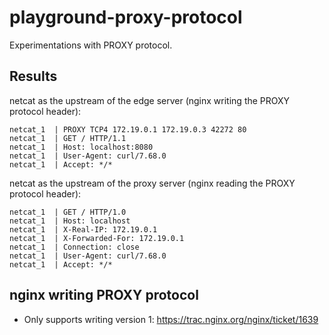 # playground-proxy-protocol

Experimentations with PROXY protocol.

## Results

netcat as the upstream of the edge server (nginx writing the PROXY protocol header):
```
netcat_1  | PROXY TCP4 172.19.0.1 172.19.0.3 42272 80
netcat_1  | GET / HTTP/1.1
netcat_1  | Host: localhost:8080
netcat_1  | User-Agent: curl/7.68.0
netcat_1  | Accept: */*
```

netcat as the upstream of the proxy server (nginx reading the PROXY protocol header):
```
netcat_1  | GET / HTTP/1.0
netcat_1  | Host: localhost
netcat_1  | X-Real-IP: 172.19.0.1
netcat_1  | X-Forwarded-For: 172.19.0.1
netcat_1  | Connection: close
netcat_1  | User-Agent: curl/7.68.0
netcat_1  | Accept: */*
```

## nginx writing PROXY protocol

- Only supports writing version 1: https://trac.nginx.org/nginx/ticket/1639

